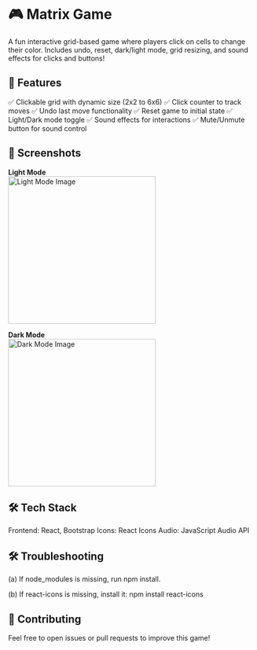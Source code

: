 # 🎮 Matrix Game

A fun interactive grid-based game where players click on cells to change their color. Includes undo, reset, dark/light mode, grid resizing, and sound effects for clicks and buttons!

## 🚀 Features

✅ Clickable grid with dynamic size (2x2 to 6x6)
✅ Click counter to track moves
✅ Undo last move functionality
✅ Reset game to initial state
✅ Light/Dark mode toggle
✅ Sound effects for interactions
✅ Mute/Unmute button for sound control

## 📸 Screenshots

**Light Mode**  
<img src="https://github.com/user-attachments/assets/0323e35e-0df0-4241-9309-ce7f5a5680d0" alt="Light Mode Image" width="300">

**Dark Mode**  
<img src="https://github.com/user-attachments/assets/2e70f7b4-8a4e-4ad1-9b64-286d2d89e146" alt="Dark Mode Image" width="300">

## 🛠️ Tech Stack

 Frontend: React, Bootstrap
 Icons: React Icons
 Audio: JavaScript Audio API
 
## 🛠 Troubleshooting

 (a) If node_modules is missing, run npm install.

 (b) If react-icons is missing, install it:
     npm install react-icons

## 🤝 Contributing

Feel free to open issues or pull requests to improve this game!
